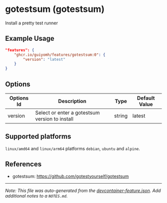 
# gotestsum (gotestsum)

Install a pretty test runner

## Example Usage

```json
"features": {
    "ghcr.io/guiyomh/features/gotestsum:0": {
        "version": "latest"
    }
}
```

## Options

| Options Id | Description | Type | Default Value |
|-----|-----|-----|-----|
| version | Select or enter a gotestsum version to install | string | latest |

<!-- markdownlint-disable MD041 -->

## Supported platforms

`linux/amd64` and `linux/arm64` platforms `debian`, `ubuntu` and `alpine`.

## References

- gotestsum: <https://github.com/gotestyourself/gotestsum>


---

_Note: This file was auto-generated from the [devcontainer-feature.json](https://github.com/guiyomh/features/blob/main/src/gotestsum/devcontainer-feature.json).  Add additional notes to a `NOTES.md`._
